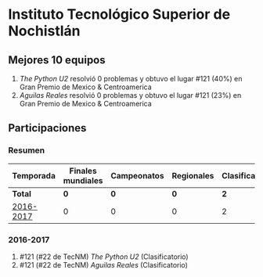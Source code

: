 ---
---

# Instituto Tecnológico Superior de Nochistlán

## Mejores 10 equipos

1. _The Python U2_ resolvió 0 problemas y obtuvo el lugar #121 (40%) en Gran Premio de Mexico & Centroamerica
1. _Aguilas Reales_ resolvió 0 problemas y obtuvo el lugar #121 (23%) en Gran Premio de Mexico & Centroamerica

## Participaciones

### Resumen

| Temporada | Finales mundiales | Campeonatos | Regionales | Clasificatorios | Equipos |
| --- | --- | --- | --- | --- | --- |
| **Total** | **0** | **0** | **0** | **2** | **2** |
| [2016-2017](#2016-2017) | 0 | 0 | 0 | 2 | 2 |

### 2016-2017

1. #121 (#22 de TecNM) _The Python U2_ (Clasificatorio)
1. #121 (#22 de TecNM) _Aguilas Reales_ (Clasificatorio)



